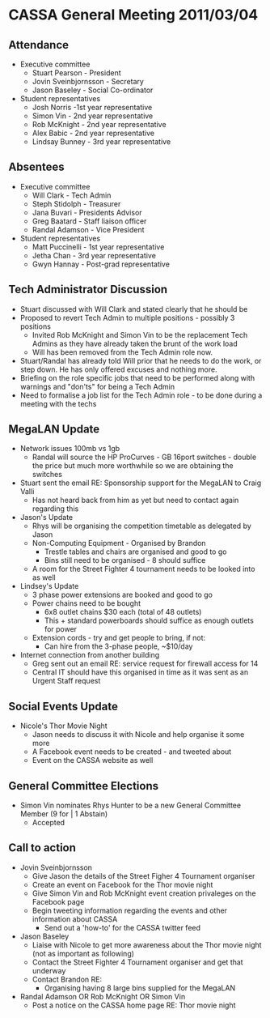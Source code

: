 CASSA General Meeting 2011/03/04
================================
Attendance 
----------
* Executive committee 
    + Stuart Pearson - President
    + Jovin Sveinbjornsson - Secretary
    + Jason Baseley - Social Co-ordinator
* Student representatives 
    + Josh Norris -1st year representative 
    + Simon Vin - 2nd year representative
	+ Rob McKnight - 2nd year representative
	+ Alex Babic - 2nd year representative
    + Lindsay Bunney - 3rd year representative

Absentees
---------
* Executive committee 
	+ Will Clark - Tech Admin
	+ Steph Stidolph - Treasurer
	+ Jana Buvari - Presidents Advisor
	+ Greg Baatard - Staff liaison officer 
	+ Randal Adamson - Vice President
* Student representatives 
	+ Matt Puccinelli - 1st year representative
	+ Jetha Chan - 3rd year representative
	+ Gwyn Hannay - Post-grad representative
	
Tech Administrator Discussion
-----------------------------
* Stuart discussed with Will Clark and stated clearly that he should be
* Proposed to revert Tech Admin to multiple positions - possibly 3 positions
	+ Invited Rob McKnight and Simon Vin to be the replacement Tech Admins as they have already taken the brunt of the work load
	+ Will has been removed from the Tech Admin role now. 
* Stuart/Randal has already told Will prior that he needs to do the work, or step down. He has only offered excuses and nothing more.
* Briefing on the role specific jobs that need to be performed along with warnings and "don'ts" for being a Tech Admin
* Need to formalise a job list for the Tech Admin  role - to be done during a meeting with the techs

MegaLAN Update 
--------------
* Network issues 100mb vs 1gb
	+ Randal will source the HP ProCurves - GB 16port switches - double the price but much more worthwhile so we are obtaining the switches
* Stuart sent the email RE: Sponsorship support for the MegaLAN to Craig Valli
	+ Has not heard back from him as yet but need to contact again regarding this
* Jason's Update
	+ Rhys will be organising the competition timetable as delegated by Jason
	+ Non-Computing Equipment - Organised by Brandon
		- Trestle tables and chairs are organised and good to go
		- Bins still need to be organised - 8 should suffice
	+ A room for the Street Fighter 4 tournament needs to be looked into as well
* Lindsey's Update
	+ 3 phase power extensions are booked and good to go
	+ Power chains need to be bought 
		- 6x8 outlet chains $30 each (total of 48 outlets)
		- This + standard powerboards should suffice as enough outlets for power
	+ Extension cords - try and get people to bring, if not:
		- Can hire from the 3-phase people, ~$10/day
* Internet connection from another building
	+ Greg sent out an email RE: service request for firewall access for 14
	+ Central IT should have this organised in time as it was sent as an Urgent Staff request

Social Events Update
--------------------
* Nicole's Thor Movie Night
	+ Jason needs to discuss it with Nicole and help organise it some more
	+ A Facebook event needs to be created - and tweeted about
	+ Event on the CASSA website as well

General Committee Elections
---------------------------
* Simon Vin nominates Rhys Hunter to be a new General Committee Member (9 for | 1 Abstain)	
	+ Accepted

Call to action 
--------------
* Jovin Sveinbjornsson
	+ Give Jason the details of the Street Figher 4 Tournament organiser
	+ Create an event on Facebook for the Thor movie night
	+ Give Simon Vin and Rob McKnight event creation privaleges on the Facebook page
	+ Begin tweeting information regarding the events and other information about CASSA
		- Send out a 'how-to' for the CASSA twitter feed
* Jason Baseley
	+ Liaise with Nicole to get more awareness about the Thor movie night (not as important as following)
	+ Contact the Street Fighter 4 Tournament organiser and get that underway
	+ Contact Brandon RE:
		- Organising having 8 large bins supplied for the MegaLAN
* Randal Adamson OR Rob McKnight OR Simon Vin	
	+ Post a notice on the CASSA home page RE: Thor movie night
	
	
	
	
	
	